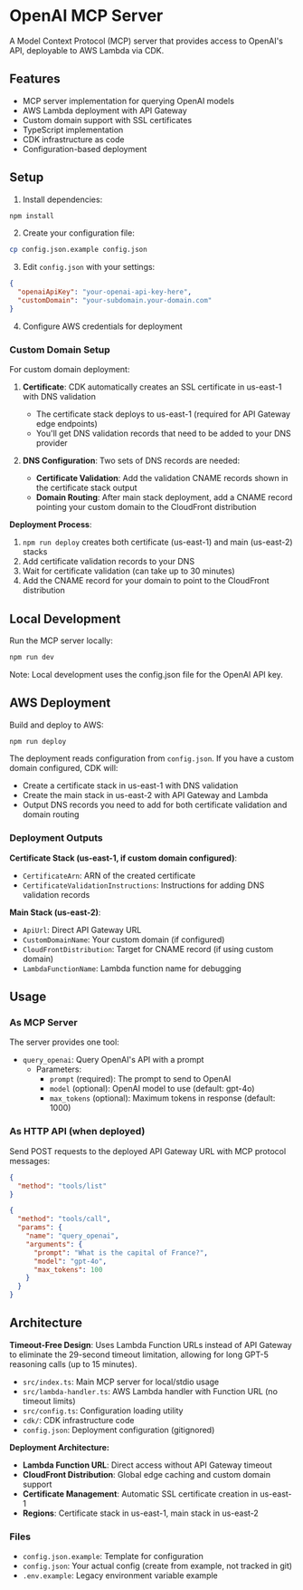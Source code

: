 # OpenAI MCP Server

A Model Context Protocol (MCP) server that provides access to OpenAI's API, deployable to AWS Lambda via CDK.

## Features

- MCP server implementation for querying OpenAI models
- AWS Lambda deployment with API Gateway
- Custom domain support with SSL certificates
- TypeScript implementation
- CDK infrastructure as code
- Configuration-based deployment

## Setup

1. Install dependencies:
```bash
npm install
```

2. Create your configuration file:
```bash
cp config.json.example config.json
```

3. Edit `config.json` with your settings:
```json
{
  "openaiApiKey": "your-openai-api-key-here",
  "customDomain": "your-subdomain.your-domain.com"
}
```

4. Configure AWS credentials for deployment

### Custom Domain Setup

For custom domain deployment:

1. **Certificate**: CDK automatically creates an SSL certificate in us-east-1 with DNS validation
   - The certificate stack deploys to us-east-1 (required for API Gateway edge endpoints)
   - You'll get DNS validation records that need to be added to your DNS provider

2. **DNS Configuration**: Two sets of DNS records are needed:
   - **Certificate Validation**: Add the validation CNAME records shown in the certificate stack output
   - **Domain Routing**: After main stack deployment, add a CNAME record pointing your custom domain to the CloudFront distribution

**Deployment Process**:
1. `npm run deploy` creates both certificate (us-east-1) and main (us-east-2) stacks
2. Add certificate validation records to your DNS
3. Wait for certificate validation (can take up to 30 minutes)
4. Add the CNAME record for your domain to point to the CloudFront distribution

## Local Development

Run the MCP server locally:
```bash
npm run dev
```

Note: Local development uses the config.json file for the OpenAI API key.

## AWS Deployment

Build and deploy to AWS:
```bash
npm run deploy
```

The deployment reads configuration from `config.json`. If you have a custom domain configured, CDK will:
- Create a certificate stack in us-east-1 with DNS validation
- Create the main stack in us-east-2 with API Gateway and Lambda
- Output DNS records you need to add for both certificate validation and domain routing

### Deployment Outputs

**Certificate Stack (us-east-1, if custom domain configured)**:
- `CertificateArn`: ARN of the created certificate
- `CertificateValidationInstructions`: Instructions for adding DNS validation records

**Main Stack (us-east-2)**:
- `ApiUrl`: Direct API Gateway URL
- `CustomDomainName`: Your custom domain (if configured)
- `CloudFrontDistribution`: Target for CNAME record (if using custom domain)
- `LambdaFunctionName`: Lambda function name for debugging

## Usage

### As MCP Server

The server provides one tool:

- `query_openai`: Query OpenAI's API with a prompt
  - Parameters:
    - `prompt` (required): The prompt to send to OpenAI
    - `model` (optional): OpenAI model to use (default: gpt-4o)
    - `max_tokens` (optional): Maximum tokens in response (default: 1000)

### As HTTP API (when deployed)

Send POST requests to the deployed API Gateway URL with MCP protocol messages:

```json
{
  "method": "tools/list"
}
```

```json
{
  "method": "tools/call",
  "params": {
    "name": "query_openai",
    "arguments": {
      "prompt": "What is the capital of France?",
      "model": "gpt-4o",
      "max_tokens": 100
    }
  }
}
```

## Architecture

**Timeout-Free Design**: Uses Lambda Function URLs instead of API Gateway to eliminate the 29-second timeout limitation, allowing for long GPT-5 reasoning calls (up to 15 minutes).

- `src/index.ts`: Main MCP server for local/stdio usage
- `src/lambda-handler.ts`: AWS Lambda handler with Function URL (no timeout limits)
- `src/config.ts`: Configuration loading utility
- `cdk/`: CDK infrastructure code
- `config.json`: Deployment configuration (gitignored)

**Deployment Architecture:**
- **Lambda Function URL**: Direct access without API Gateway timeout
- **CloudFront Distribution**: Global edge caching and custom domain support
- **Certificate Management**: Automatic SSL certificate creation in us-east-1
- **Regions**: Certificate stack in us-east-1, main stack in us-east-2

### Files

- `config.json.example`: Template for configuration
- `config.json`: Your actual config (create from example, not tracked in git)
- `.env.example`: Legacy environment variable example
